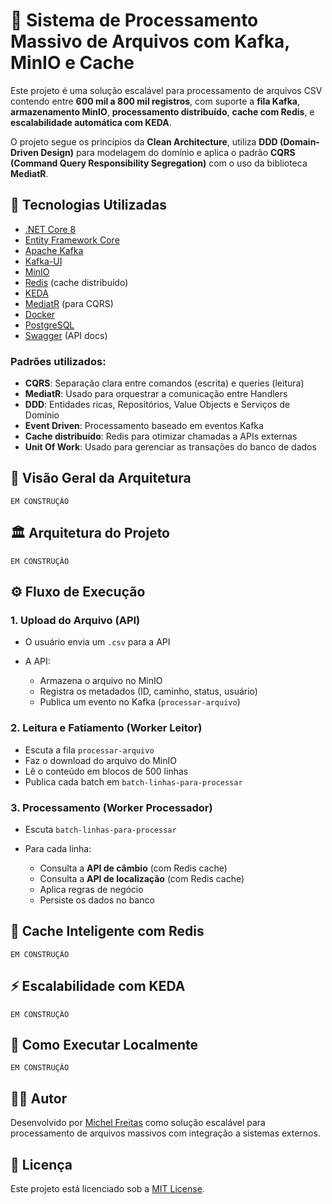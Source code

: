 ﻿# 📂 Sistema de Processamento Massivo de Arquivos com Kafka, MinIO e Cache

Este projeto é uma solução escalável para processamento de arquivos CSV contendo entre **600 mil a 800 mil registros**, com suporte a **fila Kafka**, **armazenamento MinIO**, **processamento distribuído**, **cache com Redis**, e **escalabilidade automática com KEDA**.

O projeto segue os princípios da **Clean Architecture**, utiliza **DDD (Domain-Driven Design)** para modelagem do domínio e aplica o padrão **CQRS (Command Query Responsibility Segregation)** com o uso da biblioteca **MediatR**.

## 🧩 Tecnologias Utilizadas

- [.NET Core 8](https://dotnet.microsoft.com/)
- [Entity Framework Core](https://learn.microsoft.com/pt-br/ef/core/)
- [Apache Kafka](https://kafka.apache.org/)
- [Kafka-UI](https://docs.kafka-ui.provectus.io/)
- [MinIO](https://min.io/)
- [Redis](https://redis.io/) (cache distribuído)
- [KEDA](https://keda.sh/)
- [MediatR](https://github.com/jbogard/MediatR) (para CQRS)
- [Docker](https://www.docker.com/)
- [PostgreSQL](https://www.postgresql.org/)
- [Swagger](https://swagger.io/) (API docs)

### Padrões utilizados:

- **CQRS**: Separação clara entre comandos (escrita) e queries (leitura)
- **MediatR**: Usado para orquestrar a comunicação entre Handlers
- **DDD**: Entidades ricas, Repositórios, Value Objects e Serviços de Domínio
- **Event Driven**: Processamento baseado em eventos Kafka
- **Cache distribuído**: Redis para otimizar chamadas a APIs externas
- **Unit Of Work**: Usado para gerenciar as transações do banco de dados

## 🧠 Visão Geral da Arquitetura

```
EM CONSTRUÇÃO
```

## 🏛️ Arquitetura do Projeto

```
EM CONSTRUÇÃO
```

## ⚙️ Fluxo de Execução

### 1. Upload do Arquivo (API)

- O usuário envia um `.csv` para a API
- A API:

  - Armazena o arquivo no MinIO
  - Registra os metadados (ID, caminho, status, usuário)
  - Publica um evento no Kafka (`processar-arquivo`)

### 2. Leitura e Fatiamento (Worker Leitor)

- Escuta a fila `processar-arquivo`
- Faz o download do arquivo do MinIO
- Lê o conteúdo em blocos de 500 linhas
- Publica cada batch em `batch-linhas-para-processar`

### 3. Processamento (Worker Processador)

- Escuta `batch-linhas-para-processar`
- Para cada linha:

  - Consulta a **API de câmbio** (com Redis cache)
  - Consulta a **API de localização** (com Redis cache)
  - Aplica regras de negócio
  - Persiste os dados no banco

## 🧰 Cache Inteligente com Redis

```
EM CONSTRUÇÃO
```

## ⚡ Escalabilidade com KEDA

```
EM CONSTRUÇÃO
```

## 🚀 Como Executar Localmente

```
EM CONSTRUÇÃO
```

## 👨‍💻 Autor

Desenvolvido por [Michel Freitas](https://github.com/Michel-Freitas) como solução escalável para processamento de arquivos massivos com integração a sistemas externos.

## 📄 Licença

Este projeto está licenciado sob a [MIT License](https://chatgpt.com/c/LICENSE).
